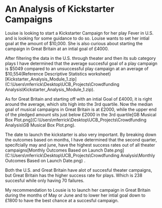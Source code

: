 # An Analysis of Kickstarter Campaigns

Louise is looking to start a Kickstarter Campaign for her play Fever in U.S. and is looking for some 
guidance to do so. Louise wants to set her intial goal at the amount of $10,000. She is also curious about 
starting the campaign in Great Britain at an intial goal of £4000. 

After filtering the data in the U.S. through theater and then its sub category plays I have determined that the
average succesful goal of a play campaign is $5049 compared to an unsuccessful play 
campaign at an average of $10,554(Reference Descriptive Statistics worksheet) [Kickstarter_Analysis_Module_1.zip](C:\Users\mferrick\Desktop\UCB_Projects\Crowdfunding Analysis\Kickstarter_Analysis_Module_1.zip).

As for Great Britain and starting off with an intial Goal of £4000, it is right around the average, which sits high into the 3rd quartile.
Now the median goal of musical campaigns in Great Britain is at £2000, while the upper end of the pledged
amount sits just below £2000 in the 3rd quartile[GB Musical Box Plot.png](C:\Users\mferrick\Desktop\UCB_Projects\Crowdfunding Analysis\GB Musical Box Plot.png).

The date to launch the kickstarter is also very important. By breaking down the outcomes based on months, I have 
determined that the second quarter, specifcially may and june, have the highest success rates out of all theater campaigns[Monthly Outcomes Based on Launch Date.png](C:\Users\mferrick\Desktop\UCB_Projects\Crowdfunding Analysis\Monthly Outcomes Based on Launch Date.png) .

Both the U.S. and Great Britain have alot of succesful theater campaigns, but Great Britain has the higher success rate for plays. Which
is 238 succesful while only having 70 failures. 

My recommendation to Lousie is to launch her campaign in Great Britain during the months of May or June and to lower her intial goal
down to £1800 to have the best chance at a succesful campaign.

